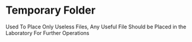 # Temporary Folder
Used To Place Only Useless Files, Any Useful File Should be Placed in the Laboratory For Further Operations
